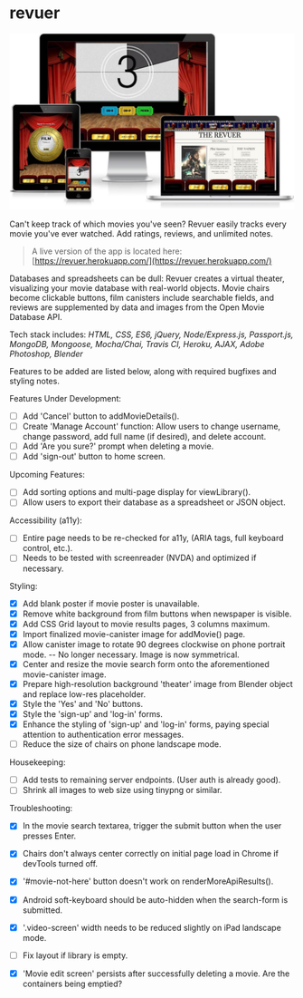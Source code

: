 # revuer

![Screenshots of revuer](public/image/revuer-responsive-11-cropped-tight.jpg)  

Can't keep track of which movies you've seen? Revuer easily tracks every movie you've ever watched. Add ratings, reviews, and unlimited notes.

> A live version of the app is located here: [https://revuer.herokuapp.com/](https://revuer.herokuapp.com/)

Databases and spreadsheets can be dull: Revuer creates a virtual theater, visualizing your movie database with real-world objects. Movie chairs become clickable buttons, film canisters include searchable fields, and reviews are supplemented by data and images from the Open Movie Database API.

Tech stack includes: *HTML, CSS, ES6, jQuery, Node/Express.js, Passport.js, MongoDB, Mongoose, Mocha/Chai, Travis CI, Heroku, AJAX, Adobe Photoshop, Blender*

Features to be added are listed below, along with required bugfixes and styling notes.

Features Under Development:
  * [ ] Add 'Cancel' button to addMovieDetails().
  * [ ] Create 'Manage Account' function: Allow users to change username, change password, add full name (if desired), and delete account.
  * [ ] Add 'Are you sure?' prompt when deleting a movie.
  * [ ] Add 'sign-out' button to home screen.
  
Upcoming Features:
  * [ ] Add sorting options and multi-page display for viewLibrary().
  * [ ] Allow users to export their database as a spreadsheet or JSON object.
  
Accessibility (a11y):
  * [ ] Entire page needs to be re-checked for a11y, (ARIA tags, full keyboard control, etc.).
  * [ ] Needs to be tested with screenreader (NVDA) and optimized if necessary.
 
Styling:
  * [X] Add blank poster if movie poster is unavailable.
  * [X] Remove white background from film buttons when newspaper is visible.
  * [X] Add CSS Grid layout to movie results pages, 3 columns maximum.
  * [X] Import finalized movie-canister image for addMovie() page.
  * [X] Allow canister image to rotate 90 degrees clockwise on phone portrait mode.
        -- No longer necessary. Image is now symmetrical.
  * [X] Center and resize the movie search form onto the aforementioned movie-canister image.
  * [X] Prepare high-resolution background 'theater' image from Blender object and replace low-res placeholder.
  * [X] Style the 'Yes' and 'No' buttons.
  * [X] Style the 'sign-up' and 'log-in' forms.
  * [X] Enhance the styling of 'sign-up' and 'log-in' forms, paying special attention to authentication error messages.
  * [ ] Reduce the size of chairs on phone landscape mode.
      
Housekeeping:
  * [ ] Add tests to remaining server endpoints. (User auth is already good).
  * [ ] Shrink all images to web size using tinypng or similar.
     
Troubleshooting:
  * [X] In the movie search textarea, trigger the submit button when the user presses Enter.
  * [X] Chairs don't always center correctly on initial page load in Chrome if devTools turned off.
  * [X] '#movie-not-here' button doesn't work on renderMoreApiResults().
  * [X] Android soft-keyboard should be auto-hidden when the search-form is submitted.
  * [X] '.video-screen' width needs to be reduced slightly on iPad landscape mode.
  * [ ] Fix layout if library is empty.
  * [X] 'Movie edit screen' persists after successfully deleting a movie. Are the containers being emptied?
  

